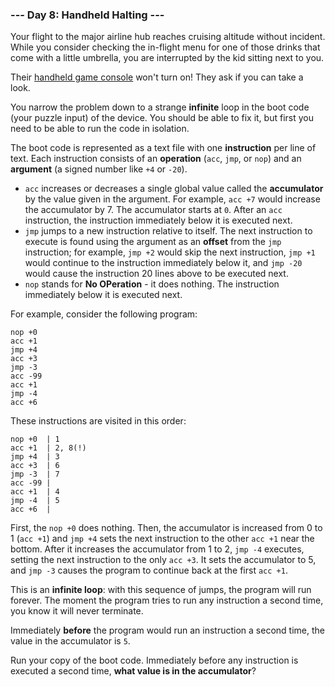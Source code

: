 ### --- Day 8: Handheld Halting ---

Your flight to the major airline hub reaches cruising altitude without
incident. While you consider checking the in-flight menu for one of those
drinks that come with a little umbrella, you are interrupted by the kid
sitting next to you.

Their [handheld game console](https://en.wikipedia.org/wiki/Handheld_game_console) won't turn on! They ask if you can take a look.

You narrow the problem down to a strange **infinite** loop in the boot code
(your puzzle input) of the device. You should be able to fix it, but first
you need to be able to run the code in isolation.

The boot code is represented as a text file with one **instruction** per line
of text. Each instruction consists of an **operation** (`acc`, `jmp`, or `nop`) and
an **argument** (a signed number like `+4` or `-20`).

- `acc` increases or decreases a single global value called the
  **accumulator** by the value given in the argument. For example, `acc +7`
  would increase the accumulator by 7. The accumulator starts at `0`.
  After an `acc` instruction, the instruction immediately below it is
  executed next.
- `jmp` jumps to a new instruction relative to itself. The next
  instruction to execute is found using the argument as an **offset** from
  the `jmp` instruction; for example, `jmp +2` would skip the next
  instruction, `jmp +1` would continue to the instruction immediately
  below it, and `jmp -20` would cause the instruction 20 lines above to be
  executed next.
- `nop` stands for **No OPeration** - it does nothing. The instruction
  immediately below it is executed next.

For example, consider the following program:

```
nop +0
acc +1
jmp +4
acc +3
jmp -3
acc -99
acc +1
jmp -4
acc +6
```

These instructions are visited in this order:

```
nop +0  | 1
acc +1  | 2, 8(!)
jmp +4  | 3
acc +3  | 6
jmp -3  | 7
acc -99 |
acc +1  | 4
jmp -4  | 5
acc +6  |
```

First, the `nop +0` does nothing. Then, the accumulator is increased from 0
to 1 (`acc +1`) and `jmp +4` sets the next instruction to the other `acc +1` near
the bottom. After it increases the accumulator from 1 to 2, `jmp -4`
executes, setting the next instruction to the only `acc +3`. It sets the
accumulator to 5, and `jmp -3` causes the program to continue back at the
first `acc +1`.

This is an **infinite loop**: with this sequence of jumps, the program will run
forever. The moment the program tries to run any instruction a second time,
you know it will never terminate.

Immediately **before** the program would run an instruction a second time, the
value in the accumulator is `5`.

Run your copy of the boot code. Immediately before any instruction is
executed a second time, **what value is in the accumulator**?
